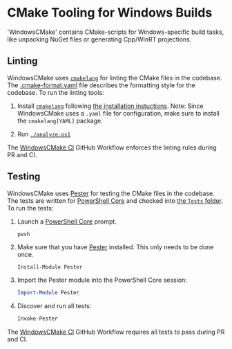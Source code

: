 # CMake Tooling for Windows Builds

'WindowsCMake' contains CMake-scripts for Windows-specific build tasks, like unpacking NuGet files or generating Cpp/WinRT projections.

## Linting

WindowsCMake uses [`cmakelang`][cmakelang] for linting the CMake files in the codebase. The
[.cmake-format.yaml](./.cmake-format.yaml) file describes the formatting style for the codebase. To run the linting
tools:

1. Install [`cmakelang`][cmakelang] following [the installation instuctions](https://cmake-format.readthedocs.io/en/latest/installation.html).
Note: Since WindowsCMake uses a `.yaml` file for configuration, make sure to install the `cmakelang[YAML]` package.

2. Run [`./analyze.ps1`](./analyze.ps1)

The [WindowsCMake CI](.\.github\workflows\ci.yaml) GitHub Workflow enforces the linting rules during PR and CI.

## Testing

WindowsCMake uses [Pester][pester] for testing the CMake files in the codebase. The tests are written for
[PowerShell Core][powershellcore] and checked into [the `Tests` folder](./Tests). To run the tests:

1. Launch a [PowerShell Core][powershellcore] prompt.

    ```text
    pwsh
    ```

2. Make sure that you have [Pester][pester] installed. This only needs to be done once.

    ```powershell
    Install-Module Pester
    ```

3. Import the Pester module into the PowerShell Core session:

    ```powershell
    Import-Module Pester
    ```

4. Discover and run all tests:

    ```powershell
    Invoke-Pester
    ```

The [WindowsCMake CI](.\.github\workflows\ci.yaml) GitHub Workflow requires all tests to pass during PR and CI.

[cmakelang]: https://cmake-format.readthedocs.io/ "cmakelang"
[pester]: https://pester.dev/ "Pester"
[powershellcore]: https://learn.microsoft.com/en-us/powershell/ "PowerShell Core"
